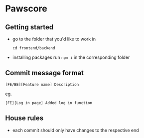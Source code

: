 # Pawscore

## Getting started

- go to the folder that you'd like to work in

  `cd frontend/backend`

- installing packages
  run `npm i` in the corresponding folder

## Commit message format

`[FE/BE][Feature name] Description`

eg.

`[FE][Log in page] Added log in function`

## House rules

- each commit should only have changes to the respective end
